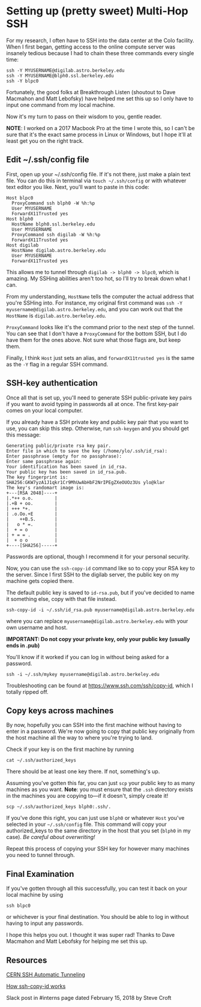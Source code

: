 # Setting up (pretty sweet) Multi-Hop SSH
For my research, I often have to SSH into the data center at the Colo facility. When I first began, getting access to the online compute server was insanely tedious because I  had to chain these three commands every single time:

```
ssh -Y MYUSERNAME@digilab.astro.berkeley.edu
ssh -Y MYUSERNAME@blph0.ssl.berkeley.edu
ssh -Y blpc0
```
Fortunately, the good folks at Breakthrough Listen (shoutout to Dave Macmahon and Matt Lebofsky) have helped me set this up so I only have to input one command from my local machine.

Now it's my turn to pass on their wisdom to you, gentle reader.

**NOTE**: I worked on a 2017 Macbook Pro at the time I wrote this, so I can't be sure that it's the exact same process in Linux or Windows, but I hope it'll at least get you on the right track.

## Edit  ~/.ssh/config file
First, open up your ~/.ssh/config file. If it's not there, just make a plain text file. You can do this in terminal via `touch ~/.ssh/config` or with whatever text editor you like. Next, you'll want to paste in this code:

```
Host blpc0
  ProxyCommand ssh blph0 -W %h:%p
  User MYUSERNAME
  ForwardX11Trusted yes
Host blph0
  HostName blph0.ssl.berkeley.edu
  User MYUSERNAME
  ProxyCommand ssh digilab -W %h:%p
  ForwardX11Trusted yes
Host digilab
  HostName digilab.astro.berkeley.edu
  User MYUSERNAME
  ForwardX11Trusted yes
```
This allows me to tunnel through `digilab -> blph0 -> blpc0`, which is amazing.
My SSHing abilities aren't too hot, so I'll try to break down what I can.

From my understanding, `HostName` tells the computer the actual address that you're SSHing into. For instance, my original first command was `ssh -Y myusername@digilab.astro.berkeley.edu`, and you can work out that the `HostName` is `digilab.astro.berkeley.edu`.

`ProxyCommand` looks like it's the command prior to the next step of the tunnel. You can see that I don't have a `ProxyCommand` for the bottom SSH, but I do have them for the ones above. Not sure what those flags are, but keep them.

Finally, I think `Host` just sets an alias, and `forwardX11trusted yes` is the same as the `-Y` flag in a regular SSH command.

## SSH-key authentication
Once all that is set up, you'll need to generate SSH public-private key pairs if you want to avoid typing in passwords all at once. The first key-pair comes on your local computer.

If you already have a SSH private key and public key pair that you want to use, you can skip this step. Otherwise, run `ssh-keygen` and you should get this message:

```
Generating public/private rsa key pair.
Enter file in which to save the key (/home/ylo/.ssh/id_rsa):
Enter passphrase (empty for no passphrase): 
Enter same passphrase again: 
Your identification has been saved in id_rsa.
Your public key has been saved in id_rsa.pub.
The key fingerprint is:
SHA256:GKW7yzA1J1qkr1Cr9MhUwAbHbF2NrIPEgZXeOUOz3Us ylo@klar
The key's randomart image is:
+---[RSA 2048]----+
|.*++ o.o.        |
|.+B + oo.        |
| +++ *+.         |
| .o.Oo.+E        |
|    ++B.S.       |
|   o * =.        |
|  + = o          |
| + = = .         |
|  + o o          |
+----[SHA256]-----+
```
Passwords are optional, though I recommend it for your personal security.

Now, you can use the `ssh-copy-id` command like so to copy your RSA key to the server. Since I first SSH to the digilab server, the public key on my machine gets copied there.

The default public key is saved to `id-rsa.pub`, but if you've decided to name it something else, copy with that file instead.

```
ssh-copy-id -i ~/.ssh/id_rsa.pub myusername@digilab.astro.berkeley.edu
```
where you can replace `myusername@digilab.astro.berkeley.edu` with your own username and host.

**IMPORTANT: Do not copy your private key, only your public key (usually ends in .pub)**

You'll know if it worked if you can log in without being asked for a password.
```
ssh -i ~/.ssh/mykey myusername@digilab.astro.berkeley.edu
```

Troubleshooting can be found at https://www.ssh.com/ssh/copy-id, which I totally ripped off.

## Copy keys across machines
By now, hopefully you can SSH into the first machine without having to enter in a password. We're now going to copy that public key originally from the host machine all the way to where you're trying to land.

Check if your key is on the first machine by running
```
cat ~/.ssh/authorized_keys 
```
There should be at least one key there. If not, something's up.

Assuming you've gotten this far, you can just `scp` your public key to as many machines as you want. **Note**: you must ensure that the `.ssh` directory exists in the machines you are copying to—if it doesn't, simply create it!

```
scp ~/.ssh/authorized_keys blph0:.ssh/.
```
If you've done this right, you can just use `blph0` or whatever `Host` you've selected in your `~/.ssh/config` file. This command will copy your authorized_keys to the same directory in the host that you set (`blph0` in my case). _Be careful about overwriting!_

Repeat this process of copying your SSH key for however many machines you need to tunnel through.

## Final Examination
If you've gotten through all this successfully, you can test it back on your local machine by using 
```
ssh blpc0
```
or whichever is your final destination. You should be able to log in without having to input any passwords.

I hope this helps you out. I thought it was super rad! Thanks to Dave Macmahon and Matt Lebofsky for helping me set this up.

## Resources
[CERN SSH Automatic Tunneling](https://security.web.cern.ch/security/recommendations/en/ssh_tunneling.shtml)

[How ssh-copy-id works](https://www.ssh.com/ssh/copy-id)

Slack post in #interns page dated February 15, 2018 by Steve Croft

